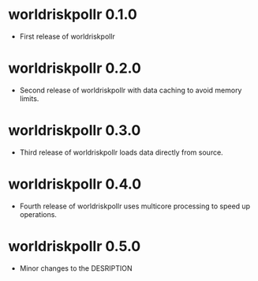 # worldriskpollr 0.1.0

-   First release of worldriskpollr

# worldriskpollr 0.2.0

-   Second release of worldriskpollr with data caching to avoid memory limits.

# worldriskpollr 0.3.0

-   Third release of worldriskpollr loads data directly from source.

# worldriskpollr 0.4.0

-   Fourth release of worldriskpollr uses multicore processing to speed up operations. 

# worldriskpollr 0.5.0

-   Minor changes to the DESRIPTION